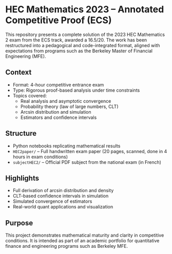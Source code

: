 # HEC Mathematics 2023 – Annotated Competitive Proof (ECS)

This repository presents a complete solution of the 2023 HEC Mathematics 2 exam from the ECS track, awarded a 16.5/20. The work has been restructured into a pedagogical and code-integrated format, aligned with expectations from programs such as the Berkeley Master of Financial Engineering (MFE).

## Context

- Format: 4-hour competitive entrance exam
- Type: Rigorous proof-based analysis under time constraints
- Topics covered:
  - Real analysis and asymptotic convergence
  - Probability theory (law of large numbers, CLT)
  - Arcsin distribution and simulation
  - Estimators and confidence intervals

## Structure

- Python notebooks replicating mathematical results
- `HEC2paper/` – Full handwritten exam paper (20 pages, scanned, done in 4 hours in exam conditions)
- `subjectHEC2/` – Official PDF subject from the national exam (in French)

## Highlights

- Full derivation of arcsin distribution and density
- CLT-based confidence intervals in simulation
- Simulated convergence of estimators
- Real-world quant applications and visualization

## Purpose

This project demonstrates mathematical maturity and clarity in competitive conditions. It is intended as part of an academic portfolio for quantitative finance and engineering programs such as Berkeley MFE.

